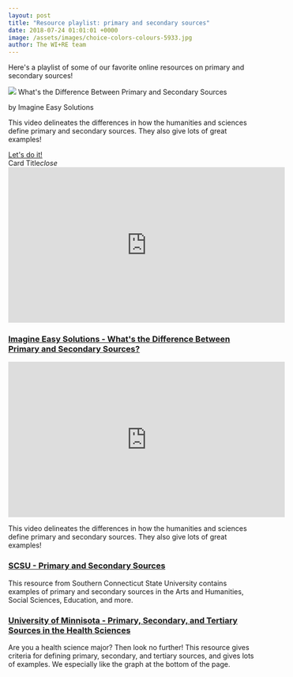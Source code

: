 ```yaml
---
layout: post
title: "Resource playlist: primary and secondary sources"
date: 2018-07-24 01:01:01 +0000
image: /assets/images/choice-colors-colours-5933.jpg
author: The WI+RE team 
---
```


Here's a playlist of some of our favorite online resources on primary and secondary sources!

<div class="row">
    <div class="col s12 m6">
      <div class="card">
        <div class="card-image">
          <img src="{{site.baseurl}}/assets/images/choice-colors-colours-5933.jpg">
          <span class="card-title">What's the Difference Between Primary and Secondary Sources</span>
        </div>
        <div class="card-content">
          <p>by Imagine Easy Solutions</p>
          <p>This video delineates the differences in how the humanities and sciences define primary and secondary sources. They also give lots of great examples!</p>
        </div>
        <div class="card-action">
          <a href="https://www.youtube.com/watch?v=1m5l_FnHZ0o">Let's do it!</a>
        </div>
        <div class="card-reveal">
           <span class="card-title grey-text text-darken-4">Card Title<i class="material-icons right">close</i></span>
           <iframe width="560" height="315" src="https://www.youtube.com/embed/1m5l_FnHZ0o" frameborder="0" allow="autoplay; encrypted-media" allowfullscreen></iframe>
        </div>
      </div>
    </div>
  </div>
</div>




### [Imagine Easy Solutions - What's the Difference Between Primary and Secondary Sources?](https://www.youtube.com/watch?v=1m5l_FnHZ0o)

<iframe width="560" height="315" src="https://www.youtube.com/embed/1m5l_FnHZ0o" frameborder="0" allow="autoplay; encrypted-media" allowfullscreen></iframe>

This video delineates the differences in how the humanities and sciences define primary and secondary sources. They also give lots of great examples!

### [SCSU - Primary and Secondary Sources](https://libguides.southernct.edu/c.php?g=7346&p=35333)

This resource from Southern Connecticut State University contains examples of primary and secondary sources in the Arts and Humanities, Social Sciences, Education, and more.

### [University of Minnisota - Primary, Secondary, and Tertiary Sources in the Health Sciences](https://hsl.lib.umn.edu/biomed/help/primary-secondary-and-tertiary-sources-health-sciences)

Are you a health science major? Then look no further! This resource gives criteria for defining primary, secondary, and tertiary sources, and gives lots of examples. We especially like the graph at the bottom of the page.
